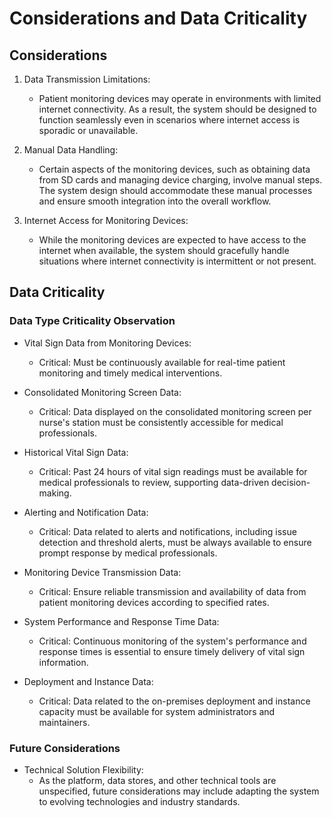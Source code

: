 # Considerations and Data Criticality

## Considerations

1.  Data Transmission Limitations:

    -   Patient monitoring devices may operate in environments with limited internet connectivity. As a result, the system should be designed to function seamlessly even in scenarios where internet access is sporadic or unavailable.

2.  Manual Data Handling:

    -   Certain aspects of the monitoring devices, such as obtaining data from SD cards and managing device charging, involve manual steps. The system design should accommodate these manual processes and ensure smooth integration into the overall workflow.

3.  Internet Access for Monitoring Devices:

    -   While the monitoring devices are expected to have access to the internet when available, the system should gracefully handle situations where internet connectivity is intermittent or not present.

## Data Criticality

### Data Type Criticality Observation

-   Vital Sign Data from Monitoring Devices:

    -   Critical: Must be continuously available for real-time patient monitoring and timely medical interventions.

-   Consolidated Monitoring Screen Data:

    -   Critical: Data displayed on the consolidated monitoring screen per nurse's station must be consistently accessible for medical professionals.

-   Historical Vital Sign Data:

    -   Critical: Past 24 hours of vital sign readings must be available for medical professionals to review, supporting data-driven decision-making.

-   Alerting and Notification Data:

    -   Critical: Data related to alerts and notifications, including issue detection and threshold alerts, must be always available to ensure prompt response by medical professionals.

-   Monitoring Device Transmission Data:

    -   Critical: Ensure reliable transmission and availability of data from patient monitoring devices according to specified rates.

-   System Performance and Response Time Data:

    -   Critical: Continuous monitoring of the system's performance and response times is essential to ensure timely delivery of vital sign information.

-   Deployment and Instance Data:

    -   Critical: Data related to the on-premises deployment and instance capacity must be available for system administrators and maintainers.

### Future Considerations

-   Technical Solution Flexibility:
    -   As the platform, data stores, and other technical tools are unspecified, future considerations may include adapting the system to evolving technologies and industry standards.